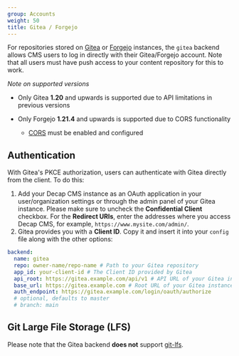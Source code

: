```yaml
---
group: Accounts
weight: 50
title: Gitea / Forgejo
---
```

For repositories stored on [Gitea](https://gitea.com) or [Forgejo](https://forgejo.org) instances, the `gitea` backend allows CMS users to log in directly with their Gitea/Forgejo account. Note that all users must have push access to your content repository for this to work.

*Note on supported versions* 

* Only Gitea **1.20** and upwards is supported due to API limitations in previous versions
* Only Forgejo **1.21.4** and upwards is supported due to CORS functionality

  * [CORS](https://forgejo.org/docs/latest/admin/config-cheat-sheet/#cors-cors) must be enabled and configured

## Authentication

With Gitea's PKCE authorization, users can authenticate with Gitea directly from the client. To do this:

1. Add your Decap CMS instance as an OAuth application in your user/organization settings or through the admin panel of your Gitea instance. Please make sure to uncheck the **Confidential Client** checkbox. For the **Redirect URIs**, enter the addresses where you access Decap CMS, for example, `https://www.mysite.com/admin/`.
2. Gitea provides you with a **Client ID**. Copy it and insert it into your `config` file along with the other options:

```yaml
backend:
  name: gitea
  repo: owner-name/repo-name # Path to your Gitea repository
  app_id: your-client-id # The Client ID provided by Gitea
  api_root: https://gitea.example.com/api/v1 # API URL of your Gitea instance
  base_url: https://gitea.example.com # Root URL of your Gitea instance
  auth_endpoint: https://gitea.example.com/login/oauth/authorize
  # optional, defaults to master
  # branch: main
```

## Git Large File Storage (LFS)

Please note that the Gitea backend **does not** support [git-lfs](https://git-lfs.github.com/).
